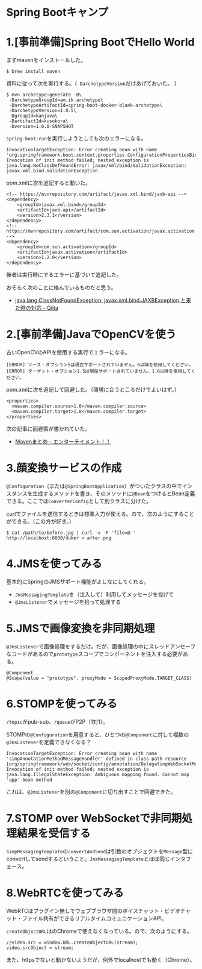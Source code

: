 # Spring Bootキャンプ

# 1.[事前準備]Spring BootでHello World

まずmavenをインストールした。

```
$ brew install maven
```

資料に従って次を実行する。（`-DarchetypeVersion`だけあげておいた。 ）

```
$ mvn archetype:generate -B\
 -DarchetypeGroupId=am.ik.archetype\
 -DarchetypeArtifactId=spring-boot-docker-blank-archetype\
 -DarchetypeVersion=1.0.5\
 -DgroupId=kanjava\
 -DartifactId=kusokora\
 -Dversion=1.0.0-SNAPSHOT
```

`spring-boot:run`を実行しようとしても次のエラーになる。

```
InvocationTargetException: Error creating bean with name 'org.springframework.boot.context.properties.ConfigurationPropertiesBindingPostProcessor': Invocation of init method failed; nested exception is java.lang.NoClassDefFoundError: javax/xml/bind/ValidationException: javax.xml.bind.ValidationException
```

pom.xmlに次を追記すると動いた。

```
<!-- https://mvnrepository.com/artifact/javax.xml.bind/jaxb-api -->
<dependency>
    <groupId>javax.xml.bind</groupId>
    <artifactId>jaxb-api</artifactId>
    <version>2.3.1</version>
</dependency>
<!-- https://mvnrepository.com/artifact/com.sun.activation/javax.activation -->
<dependency>
    <groupId>com.sun.activation</groupId>
    <artifactId>javax.activation</artifactId>
    <version>1.2.0</version>
</dependency>
```

後者は実行時にでるエラーに基づいて追記した。

おそらく次のことに絡んでいるものだと思う。

- [java.lang.ClassNotFoundException: javax.xml.bind.JAXBException と来た時の対応 - Qiita]( https://qiita.com/ukiuni@github/items/bf6b14e9aa1090ec4a75)

# 2.[事前準備]JavaでOpenCVを使う

古いOpenCVのAPIを使用する実行でエラーになる。

```
[ERROR] ソース・オプション5は現在サポートされていません。6以降を使用してください。
[ERROR] ターゲット・オプション1.5は現在サポートされていません。1.6以降を使用してください。
```

pom.xmlに次を追記して回避した。（環境に合うところだけでよいはず。）

```
<properties>
  <maven.compiler.source>1.8</maven.compiler.source>
  <maven.compiler.target>1.8</maven.compiler.target>
</properties>
```

次の記事に回避策が書かれていた。

- [Mavenまとめ - エンターテイメント！！](http://suzaku-tec.hatenadiary.jp/entry/2017/11/05/145747)

# 3.顔変換サービスの作成

`@Configuration`（または`@SpringBootApplication`）がついたクラスの中でインスタンスを生成するメソッドを書き、そのメソッドに`@Bean`をつけるとBean定義できる。ここでは`ConverterConfig`として別クラスに分けた。

curlでファイルを送信するときは標準入力が使える。ので、次のようにすることができる。（この方が好き。）

```
$ cat /path/to/before.jpg | curl -v -F 'file=@-' http://localhost:8080/duker > after.png
```

# 4.JMSを使ってみる

基本的にSpringのJMSサポート機能がよしなにしてくれる。

- `JmsMessagingTemplate`を（注入して）利用してメッセージを投げて
- `@JmsListener`でメッセージを拾って処理する

# 5.JMSで画像変換を非同期処理

`@JmsListener`で画像処理をするだけ。だが、画像処理の中にスレッドアンセーフなコードがあるので`prototype`スコープでコンポーネントを注入する必要がある。

```
@Component
@Scope(value = "prototype", proxyMode = ScopedProxyMode.TARGET_CLASS)
```

# 6.STOMPを使ってみる

`/topic`がpub-sub、`/queue`がP2P（1対1）。

STOMPの`@Configuration`を用意すると、ひとつの`@Component`に対して複数の`@JmsListener`を定義できなくなる？

```
InvocationTargetException: Error creating bean with name 'simpAnnotationMethodMessageHandler' defined in class path resource [org/springframework/web/socket/config/annotation/DelegatingWebSocketMessageBrokerConfiguration.class]: Invocation of init method failed; nested exception is java.lang.IllegalStateException: Ambiguous mapping found. Cannot map 'app' bean method
```

これは、`@JmsListener`を別の`@Component`に切り出すことで回避できた。

# 7.STOMP over WebSocketで非同期処理結果を受信する

`SimpMessagingTemplate`の`convertAndSend`は引数のオブジェクトを`Message`型にconvertしてsendするということ。`JmsMessagingTemplate`とほぼ同じインタフェース。

# 8.WebRTCを使ってみる

WebRTCはプラグイン無しでウェブブラウザ間のボイスチャット・ビデオチャット・ファイル共有ができるリアルタイムコミュニケーションAPI。

`createObjectURL`はのChromeで使えなくなっている。ので、次のようにする。

```
//video.src = window.URL.createObjectURL(stream);
video.srcObject = stream;
```

また、httpsでないと動かないようだが、例外でlocalhostでも動く（Chrome）。